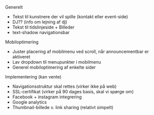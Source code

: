 Generelt
- Tekst til kunstnere der vil spille (kontakt eller event-side)
- DJ?? (info om lejning af dj)
- Tekst til tidslinjeside + Billeder
- text-shadow navigationsbar

Mobiloptimering
- Juster placering af mobilmenu ved scroll, når announcementbar er aktiveret
- Lav dropdown til menupunkter i mobilmenu
- Generel mobiloptimering af enkelte sider


Implementering (kan vente)
- Navigationsstruktur skal rettes (virker ikke på web)
- SSL-certifikat (virker på 90 dages basis, skal vi spørge om)
- Facebook + instagram integrering 
- Google analytics
- Thumbnail-billede v. link sharing (relativt simpelt)

